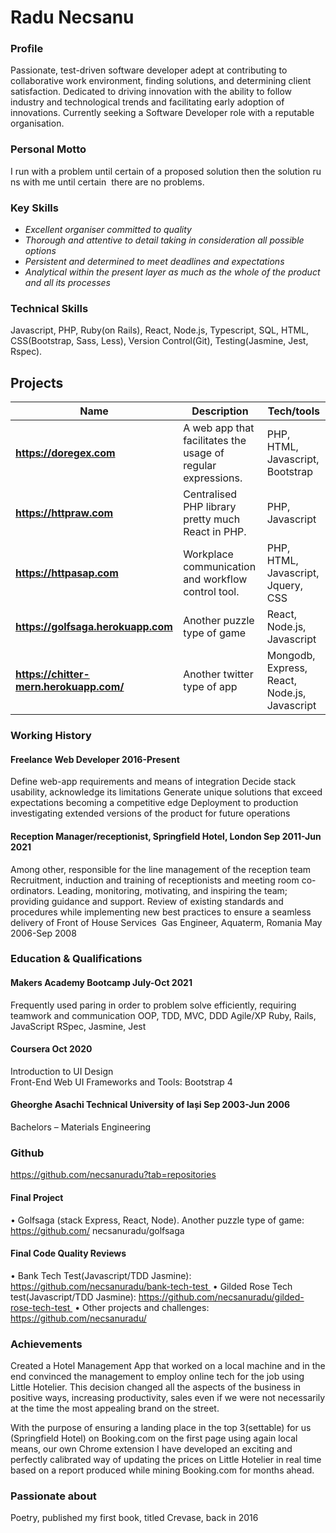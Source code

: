 # Radu Necsanu

### Profile
Passionate, test-driven software developer adept at contributing to collaborative work environment, finding solutions, and determining client satisfaction.
Dedicated to driving innovation with the ability to follow industry and technological trends and facilitating early adoption of innovations. Currently seeking a Software Developer role with a reputable organisation.

### Personal Motto
I run with a problem until certain of a proposed solution then the solution runs with me until certain 
there are no problems.

### Key Skills
* _Excellent organiser committed to quality_
* _Thorough and attentive to detail taking in consideration all possible options_
* _Persistent and determined to meet deadlines and expectations_
* _Analytical within the present layer as much as the whole of the product and all its processes_

### Technical Skills
Javascript, PHP, Ruby(on Rails), React, Node.js, Typescript, SQL, HTML, CSS(Bootstrap, Sass, Less), Version Control(Git), Testing(Jasmine, Jest, Rspec).

## Projects 
| Name                         | Description       | Tech/tools        |
| ---------------------------- | ----------------- | ----------------- |
| **https://doregex.com** | A web app that facilitates the usage of regular expressions. | PHP, HTML, Javascript, Bootstrap |
| **https://httpraw.com** | Centralised PHP library pretty much React in PHP. | PHP, Javascript |
| **https://httpasap.com** | Workplace communication and workflow control tool. | PHP, HTML, Javascript, Jquery, CSS |
| **https://golfsaga.herokuapp.com** | Another puzzle type of game | React, Node.js, Javascript |
| **https://chitter-mern.herokuapp.com/** | Another twitter type of app | Mongodb, Express, React, Node.js, Javascript |

### Working History
#### Freelance Web Developer						2016-Present
Define web-app requirements and means of integration
Decide stack usability, acknowledge its limitations
Generate unique solutions that exceed expectations becoming a competitive edge
Deployment to production investigating extended versions of the product for future operations

#### Reception Manager/receptionist, Springfield Hotel, London		Sep 2011-Jun 2021
Among other, responsible for the line management of the reception team
Recruitment, induction and training of receptionists and meeting room co-ordinators.
Leading, monitoring, motivating, and inspiring the team; providing guidance and support.
Review of existing standards and procedures while implementing new best practices to ensure a seamless delivery of Front of House Services 
Gas Engineer, Aquaterm, Romania					May 2006-Sep 2008

### Education & Qualifications
#### Makers Academy Bootcamp						July-Oct 2021
Frequently used paring in order to problem solve efficiently, requiring teamwork and communication
OOP, TDD, MVC, DDD
Agile/XP
Ruby, Rails, JavaScript
RSpec, Jasmine, Jest

#### Coursera								Oct 2020
Introduction to UI Design	
Front-End Web UI Frameworks and Tools: Bootstrap 4

#### Gheorghe Asachi Technical University of Iași			             Sep 2003-Jun 2006
Bachelors – Materials Engineering			



### Github 
https://github.com/necsanuradu?tab=repositories 

#### Final Project  
• Golfsaga (stack Express, React, Node). Another puzzle type of game: https://github.com/ necsanuradu/golfsaga  

#### Final Code Quality Reviews  
• Bank Tech Test(Javascript/TDD Jasmine): https://github.com/necsanuradu/bank-tech-test  
• Gilded Rose Tech test(Javascript/TDD Jasmine): https://github.com/necsanuradu/gilded-rose-tech-test  
• Other projects and challenges: https://github.com/necsanuradu/	


### Achievements
Created a Hotel Management App that worked on a local machine and in the end convinced the management to employ online tech for the job using Little Hotelier. This decision changed all the aspects of the business in positive ways, increasing productivity, sales even if we were not necessarily at the time the most appealing brand on the street. 

With the purpose of ensuring a landing place in the top 3(settable) for us (Springfield Hotel) on Booking.com on the first page using again local means, our own Chrome extension I have developed an exciting and perfectly calibrated way of updating the prices on Little Hotelier in real time based on a report produced while mining Booking.com for months ahead.

### Passionate about
Poetry, published my first book, titled Crevase, back in 2016







